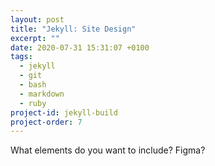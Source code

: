 ```yaml
---
layout: post
title: "Jekyll: Site Design"
excerpt: ""
date: 2020-07-31 15:31:07 +0100
tags:
  - jekyll
  - git
  - bash
  - markdown
  - ruby
project-id: jekyll-build
project-order: 7
---
```


What elements do you want to include? Figma?
